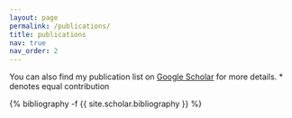 ```yaml
---
layout: page
permalink: /publications/
title: publications
nav: true
nav_order: 2
---
```

<!-- _pages/publications.md -->
You can also find my publication list on [Google Scholar](https://scholar.google.com.au/citations?user=9gtwQx0AAAAJ&hl=en) for more details. * denotes equal contribution

<div class="publications">
{% bibliography -f {{ site.scholar.bibliography }} %}
</div>
